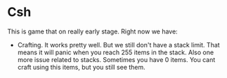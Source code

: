 # Csh

This is game that on really early stage.
Right now we have:
- Crafting. It works pretty well. But we still don't have a stack limit. That means it will panic when you reach 255 items in the stack. Also one more issue related to stacks. Sometimes you have 0 items. You cant craft using this items, but you still see them.